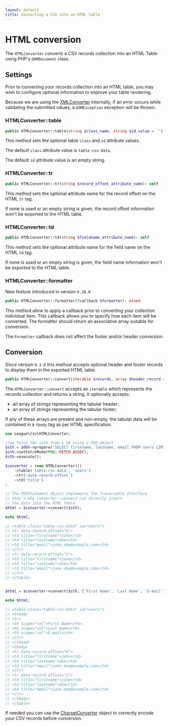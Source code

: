 ```yaml
---
layout: default
title: Converting a CSV into an HTML table
---
```


# HTML conversion

The `HTMLConverter` converts a CSV records collection into an HTML Table using PHP's `DOMDocument` class.

## Settings

Prior to converting your records collection into an HTML table, you may wish to configure optional information to improve your table rendering.

<p class="message-warning">Because we are using the <a href="/9.0/converter/xml/">XMLConverter</a> internally, if an error occurs while validating the submitted values, a <code>DOMException</code> exception will be thrown.</p>

### HTMLConverter::table

```php
public HTMLConverter::table(string $class_name, string $id_value = ''): self
```

This method sets the optional table `class` and `id` attribute values.

<p class="message-info">The default <code>class</code> attribute value is <code>table-csv-data</code>.</p>
<p class="message-info">The default <code>id</code> attribute value is an empty string.</p>

### HTMLConverter::tr

```php
public HTMLConverter::tr(string $record_offset_attribute_name): self
```

This method sets the optional attribute name for the record offset on the HTML `tr` tag.

<p class="message-info">If none is used or an empty string is given, the record offset information won't be exported to the HTML table.</p>

### HTMLConverter::td

```php
public HTMLConverter::td(string $fieldname_attribute_name): self
```

This method sets the optional attribute name for the field name on the HTML `td` tag.

<p class="message-info">If none is used or an empty string is given, the field name information won't be exported to the HTML table.</p>


### HTMLConverter::formatter

<p class="message-info">New feature introduced in version <code>9.20.0</code></p>

```php
public HTMLConverter::formatter(?callback $formatter): mixed
```

This method allow to apply a callback prior to converting your collection individual item.
This callback allows you to specify how each item will be converted. The formatter should
return an associative array suitable for conversion.

<p class="message-notice">The <code>Formatter</code> callback does not affect the footer
and/or header conversion.</p>

## Conversion

<p class="message-info">Since version <code>9.3.0</code> this method accepts optional header and footer records to display them in the exported HTML table.</p>

```php
public HTMLConverter::convert(iterable $records, array $header_record = [], array $footer_record = []): string
```

The `HTMLConverter::convert` accepts an `iterable` which represents the records collection and returns a string.
It optionally accepts:

- an array of strings representing the tabular header;
- an array of strings representing the tabular footer;

If any of these arrays are present and non-empty, the tabular data will be contained in a `tbody` tag as per HTML specification.

```php
use League\Csv\HTMLConverter;

//we fetch the info from a DB using a PDO object
$sth = $dbh->prepare("SELECT firstname, lastname, email FROM users LIMIT 2");
$sth->setFetchMode(PDO::FETCH_ASSOC);
$sth->execute();

$converter = (new HTMLConverter())
    ->table('table-csv-data', 'users')
    ->tr('data-record-offset')
    ->td('title')
;

// The PDOStatement Object implements the Traversable Interface
// that's why Converter::convert can directly insert
// the data into the HTML Table
$html = $converter->convert($sth);

echo $html;

// <table class="table-csv-data" id="users">
// <tr data-record-offset="0">
// <td title="firstname">john</td>
// <td title="lastname">doe</td>
// <td title="email">john.doe@example.com</td>
// </tr>
// <tr data-record-offset="1">
// <td title="firstname">jane</td>
// <td title="lastname">doe</td>
// <td title="email">jane.doe@example.com</td>
// </tr>
// </table>


$html = $converter->convert($sth, ['First Name', 'Last Name', 'E-mail']);

echo $html;

// <table class="table-csv-data" id="users">
// <thead>
// <tr>
// <th scope="col">First Name</th>
// <th scope="col">Last Name</th>
// <th scope="col">E-mail</th>
// </tr>
// </thead>
// <tbody>
// <tr data-record-offset="0">
// <td title="firstname">john</td>
// <td title="lastname">doe</td>
// <td title="email">john.doe@example.com</td>
// </tr>
// <tr data-record-offset="1">
// <td title="firstname">jane</td>
// <td title="lastname">doe</td>
// <td title="email">jane.doe@example.com</td>
// </tr>
// </tbody>
// </table>
```

<p class="message-info">If needed you can use the <a href="/9.0/converter/charset/">CharsetConverter</a> object to correctly encode your CSV records before conversion.</p>
